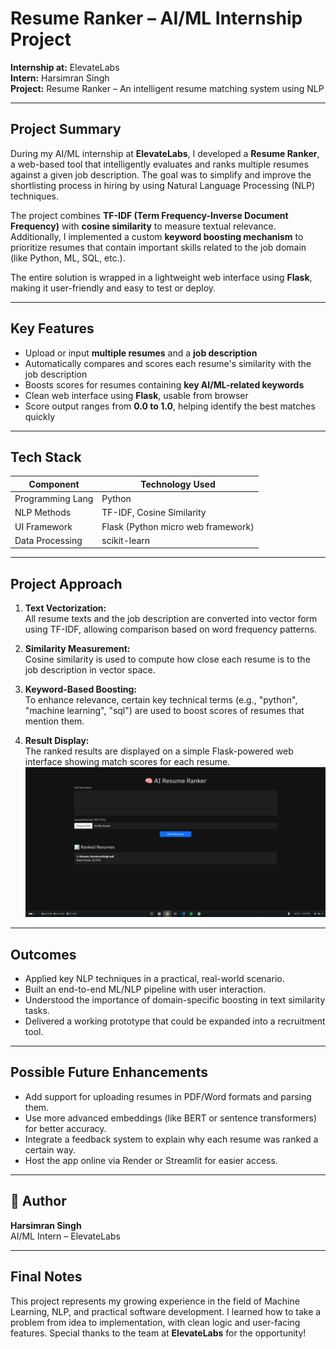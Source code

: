 # Resume Ranker – AI/ML Internship Project

**Internship at:** ElevateLabs  
**Intern:** Harsimran Singh  
**Project:** Resume Ranker – An intelligent resume matching system using NLP  

---

##  Project Summary

During my AI/ML internship at **ElevateLabs**, I developed a **Resume Ranker**, a web-based tool that intelligently evaluates and ranks multiple resumes against a given job description. The goal was to simplify and improve the shortlisting process in hiring by using Natural Language Processing (NLP) techniques.

The project combines **TF-IDF (Term Frequency-Inverse Document Frequency)** with **cosine similarity** to measure textual relevance. Additionally, I implemented a custom **keyword boosting mechanism** to prioritize resumes that contain important skills related to the job domain (like Python, ML, SQL, etc.).

The entire solution is wrapped in a lightweight web interface using **Flask**, making it user-friendly and easy to test or deploy.

---

##  Key Features

- Upload or input **multiple resumes** and a **job description**
- Automatically compares and scores each resume's similarity with the job description
- Boosts scores for resumes containing **key AI/ML-related keywords**
- Clean web interface using **Flask**, usable from browser
- Score output ranges from **0.0 to 1.0**, helping identify the best matches quickly

---

##  Tech Stack

| Component         | Technology Used             |
|------------------|-----------------------------|
| Programming Lang | Python                      |
| NLP Methods      | TF-IDF, Cosine Similarity   |
| UI Framework     | Flask (Python micro web framework) |
| Data Processing  | scikit-learn                |

---

##  Project Approach

1. **Text Vectorization:**  
   All resume texts and the job description are converted into vector form using TF-IDF, allowing comparison based on word frequency patterns.

2. **Similarity Measurement:**  
   Cosine similarity is used to compute how close each resume is to the job description in vector space.

3. **Keyword-Based Boosting:**  
   To enhance relevance, certain key technical terms (e.g., "python", "machine learning", "sql") are used to boost scores of resumes that mention them.

4. **Result Display:**  
   The ranked results are displayed on a simple Flask-powered web interface showing match scores for each resume.
![alt text](image-1.png)
---

##  Outcomes

- Applied key NLP techniques in a practical, real-world scenario.
- Built an end-to-end ML/NLP pipeline with user interaction.
- Understood the importance of domain-specific boosting in text similarity tasks.
- Delivered a working prototype that could be expanded into a recruitment tool.

---

##  Possible Future Enhancements

- Add support for uploading resumes in PDF/Word formats and parsing them.
- Use more advanced embeddings (like BERT or sentence transformers) for better accuracy.
- Integrate a feedback system to explain why each resume was ranked a certain way.
- Host the app online via Render or Streamlit for easier access.

---

## 👨 Author

**Harsimran Singh**  
AI/ML Intern – ElevateLabs  

---

##  Final Notes

This project represents my growing experience in the field of Machine Learning, NLP, and practical software development. I learned how to take a problem from idea to implementation, with clean logic and user-facing features. Special thanks to the team at **ElevateLabs** for the opportunity!

